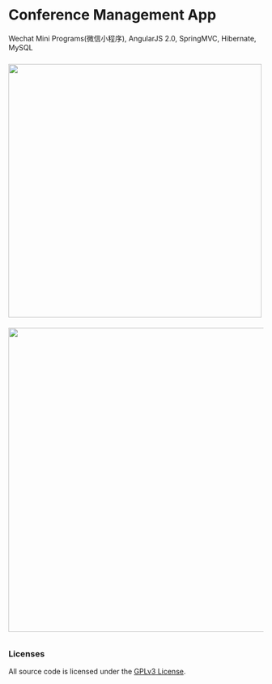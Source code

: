 # Conference Management App

Wechat Mini Programs(微信小程序), AngularJS 2.0, SpringMVC, Hibernate, MySQL

<img src="https://git.oschina.net/linkrcn/events/raw/master/xdoc/demo-client.jpg" height="500px" style="margin: 10px auto;">

<img src="https://git.oschina.net/linkrcn/events/raw/master/xdoc/demo-admin.jpg" height="600px" style="margin: 10px auto;">

### Licenses

All source code is licensed under the [GPLv3 License](LICENSE.md).